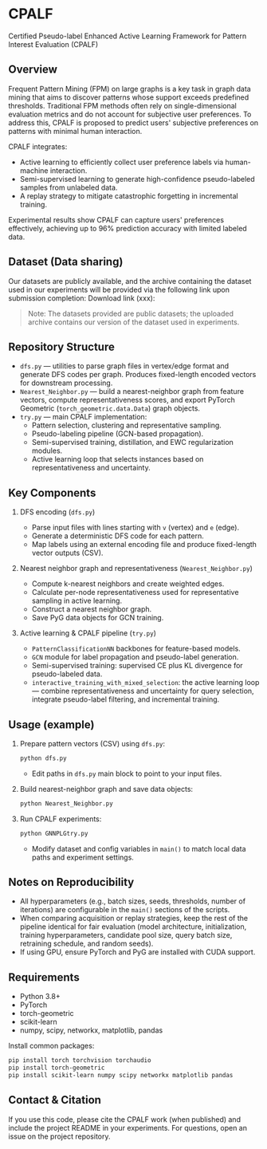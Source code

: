# CPALF

Certified Pseudo-label Enhanced Active Learning Framework for Pattern Interest Evaluation (CPALF)

## Overview

Frequent Pattern Mining (FPM) on large graphs is a key task in graph data mining that aims to discover patterns whose support exceeds predefined thresholds. Traditional FPM methods often rely on single-dimensional evaluation metrics and do not account for subjective user preferences. To address this, CPALF is proposed to predict users' subjective preferences on patterns with minimal human interaction.

CPALF integrates:
- Active learning to efficiently collect user preference labels via human-machine interaction.
- Semi-supervised learning to generate high-confidence pseudo-labeled samples from unlabeled data.
- A replay strategy to mitigate catastrophic forgetting in incremental training.

Experimental results show CPALF can capture users' preferences effectively, achieving up to 96% prediction accuracy with limited labeled data.

## Dataset (Data sharing)

Our datasets are publicly available, and the archive containing the dataset used in our experiments will be provided via the following link upon submission completion:
Download link (xxx):


> Note: The datasets provided are public datasets; the uploaded archive contains our version of the dataset used in experiments.

## Repository Structure

- `dfs.py` — utilities to parse graph files in vertex/edge format and generate DFS codes per graph. Produces fixed-length encoded vectors for downstream processing.
- `Nearest_Neighbor.py` — build a nearest-neighbor graph from feature vectors, compute representativeness scores, and export PyTorch Geometric (`torch_geometric.data.Data`) graph objects.
- `try.py` — main CPALF implementation:
  - Pattern selection, clustering and representative sampling.
  - Pseudo-labeling pipeline (GCN-based propagation).
  - Semi-supervised training, distillation, and EWC regularization modules.
  - Active learning loop that selects instances based on representativeness and uncertainty.
## Key Components

1. DFS encoding (`dfs.py`)
   - Parse input files with lines starting with `v` (vertex) and `e` (edge).
   - Generate a deterministic DFS code for each pattern.
   - Map labels using an external encoding file and produce fixed-length vector outputs (CSV).

2. Nearest neighbor graph and representativeness (`Nearest_Neighbor.py`)
   - Compute k-nearest neighbors and create weighted edges.
   - Calculate per-node representativeness used for representative sampling in active learning.
   - Construct a nearest neighbor graph.
   - Save PyG data objects for GCN training.

3. Active learning & CPALF pipeline (`try.py`)
   - `PatternClassificationNN` backbones for feature-based models.
   - `GCN` module for label propagation and pseudo-label generation.
   - Semi-supervised training: supervised CE plus KL divergence for pseudo-labeled data.
   - `interactive_training_with_mixed_selection`: the active learning loop — combine representativeness and uncertainty for query selection, integrate pseudo-label filtering, and incremental training.

## Usage (example)

1. Prepare pattern vectors (CSV) using `dfs.py`:
   ```bash
   python dfs.py
   ```
   - Edit paths in `dfs.py` main block to point to your input files.

2. Build nearest-neighbor graph and save data objects:
   ```bash
   python Nearest_Neighbor.py
   ```

3. Run CPALF experiments:
   ```bash
   python GNNPLGtry.py
   ```
   - Modify dataset and config variables in `main()` to match local data paths and experiment settings.

## Notes on Reproducibility

- All hyperparameters (e.g., batch sizes, seeds, thresholds, number of iterations) are configurable in the `main()` sections of the scripts.
- When comparing acquisition or replay strategies, keep the rest of the pipeline identical for fair evaluation (model architecture, initialization, training hyperparameters, candidate pool size, query batch size, retraining schedule, and random seeds).
- If using GPU, ensure PyTorch and PyG are installed with CUDA support.

## Requirements

- Python 3.8+
- PyTorch
- torch-geometric
- scikit-learn
- numpy, scipy, networkx, matplotlib, pandas

Install common packages:
```bash
pip install torch torchvision torchaudio
pip install torch-geometric
pip install scikit-learn numpy scipy networkx matplotlib pandas
```

## Contact & Citation

If you use this code, please cite the CPALF work (when published) and include the project README in your experiments. For questions, open an issue on the project repository.
